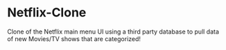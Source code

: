 # Netflix-Clone

Clone of the Netflix main menu UI using a third party database to pull data of new Movies/TV shows that are categorized!
